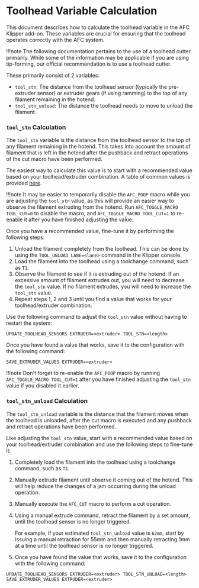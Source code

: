 # Toolhead Variable Calculation

This document describes how to calculate the toolhead variable in the AFC Klipper add-on. These variables are
crucial for ensuring that the toolhead operates correctly with the AFC system.


!!!note 
    The following documentation pertains to the use of a toolhead cutter primarily. While some of the information
    may be applicable if you are using tip-forming, our official recommendation is to use a toolhead
    cutter.

These primarily consist of 2 variables:

- `tool_stn`: The distance from the toolhead sensor (typically the pre-extruder sensor) or extruder gears (if using ramming) to the top of any filament
   remaining in the hotend. 
- `tool_stn_unload`: The distance the toolhead needs to move to unload the filament.

### `tool_stn` Calculation

The `tool_stn` variable is the distance from the toolhead sensor to the top of any filament remaining in the hotend.
This takes into account the amount of filament that is left in the hotend after the pushback and retract operations of
the cut macro have been performed. 

The easiest way to calculate this value is to start with a recommended value based on your toolhead/extruder combination.
A table of common values is provided [here](../../boxturtle/initial_startup/06-hotend-values.md).

!!!note 
    It may be easier to temporarily disable the `AFC_POOP` macro while you are adjusting the `tool_stn` value, as this
    will provide an easier way to observe the filament extruding from the hotend. Run `AFC_TOGGLE_MACRO TOOL_CUT=0` to 
    disable the macro, and `AFC_TOGGLE_MACRO TOOL_CUT=1` to re-enable it after you have finished adjusting the value.

Once you have a recommended value, fine-tune it by performing the following steps:

1. Unload the filament completely from the toolhead. This can be done by using the `TOOL_UNLOAD LANE=<lane>` command in
   the Klipper console.  
2. Load the filament into the toolhead using a toolchange command, such as `T1`.  
3. Observe the filament to see if it is extruding out of the hotend. If an excessive amount of filament extrudes out, 
   you will need to decrease the `tool_stn` value. If no filament extrudes, you will need to increase the `tool_stn` value.  
4. Repeat steps 1, 2 and 3 until you find a value that works for your toolhead/extruder combination.  

Use the following command to adjust the `tool_stn` value without having to restart the system:

```
UPDATE_TOOLHEAD_SENSORS EXTRUDER=<extruder> TOOL_STN=<length>
```

Once you have found a value that works, save it to the configuration with the following command:

```
SAVE_EXTRUDER_VALUES EXTRUDER=<extruder>
```

!!!note
    Don't forget to re-enable the `AFC_POOP` macro by running `AFC_TOGGLE_MACRO TOOL_CUT=1` after you have finished
    adjusting the `tool_stn` value if you disabled it earlier. 

### `tool_stn_unload` Calculation

The `tool_stn_unload` variable is the distance that the filament moves when the toolhead is unloaded, after the cut macro
is executed and any pushback and retract operations have been performed.

Like adjusting the `tool_stn` value, start with a recommended value based on your toolhead/extruder combination 
and use the following steps to fine-tune it:

1. Completely load the filament into the toolhead using a toolchange command, such as `T1`. 
2. Manually extrude filament until observe it coming out of the hotend. This will help reduce the changes of a
   jam occurring during the unload operation.
3. Manually execute the `AFC_CUT` macro to perform a cut operation.
4. Using a manual extrude command, retract the filament by a set amount, until the toolhead sensor is no longer triggered.

    For example, if your estimated `tool_stn_unload` value is `62mm`, start by issuing a manual retraction for 55mm
    and then manually retracting 1mm at a time until the toolhead sensor is no longer triggered.

5. Once you have found the value that works, save it to the configuration with the following command:

```
UPDATE_TOOLHEAD_SENSORS EXTRUDER=<extruder> TOOL_STN_UNLOAD=<length>
SAVE_EXTRUDER_VALUES EXTRUDER=<extruder>
```